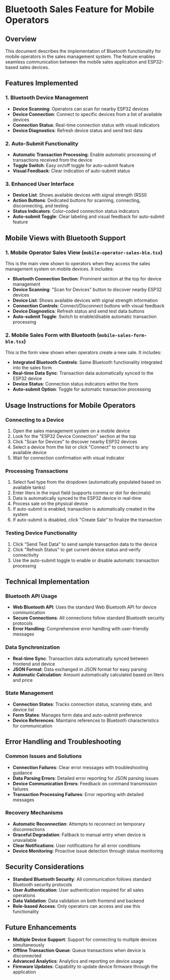 # Bluetooth Sales Feature for Mobile Operators

## Overview
This document describes the implementation of Bluetooth functionality for mobile operators in the sales management system. The feature enables seamless communication between the mobile sales application and ESP32-based sales devices.

## Features Implemented

### 1. Bluetooth Device Management
- **Device Scanning**: Operators can scan for nearby ESP32 devices
- **Device Connection**: Connect to specific devices from a list of available devices
- **Connection Status**: Real-time connection status with visual indicators
- **Device Diagnostics**: Refresh device status and send test data

### 2. Auto-Submit Functionality
- **Automatic Transaction Processing**: Enable automatic processing of transactions received from the device
- **Toggle Switch**: Easy on/off toggle for auto-submit feature
- **Visual Feedback**: Clear indication of auto-submit status

### 3. Enhanced User Interface
- **Device List**: Shows available devices with signal strength (RSSI)
- **Action Buttons**: Dedicated buttons for scanning, connecting, disconnecting, and testing
- **Status Indicators**: Color-coded connection status indicators
- **Auto-submit Toggle**: Clear labeling and visual feedback for auto-submit feature

## Mobile Views with Bluetooth Support

### 1. Mobile Operator Sales View (`mobile-operator-sales-ble.tsx`)
This is the main view shown to operators when they access the sales management system on mobile devices. It includes:

- **Bluetooth Connection Section**: Prominent section at the top for device management
- **Device Scanning**: "Scan for Devices" button to discover nearby ESP32 devices
- **Device List**: Shows available devices with signal strength information
- **Connection Controls**: Connect/Disconnect buttons with visual feedback
- **Device Diagnostics**: Refresh status and send test data buttons
- **Auto-submit Toggle**: Switch to enable/disable automatic transaction processing

### 2. Mobile Sales Form with Bluetooth (`mobile-sales-form-ble.tsx`)
This is the form view shown when operators create a new sale. It includes:

- **Integrated Bluetooth Controls**: Same Bluetooth functionality integrated into the sales form
- **Real-time Data Sync**: Transaction data automatically synced to the ESP32 device
- **Device Status**: Connection status indicators within the form
- **Auto-submit Option**: Toggle for automatic transaction processing

## Usage Instructions for Mobile Operators

### Connecting to a Device
1. Open the sales management system on a mobile device
2. Look for the "ESP32 Device Connection" section at the top
3. Click "Scan for Devices" to discover nearby ESP32 devices
4. Select a device from the list or click "Connect" to connect to any available device
5. Wait for connection confirmation with visual indicator

### Processing Transactions
1. Select fuel type from the dropdown (automatically populated based on available tanks)
2. Enter liters in the input field (supports comma or dot for decimals)
3. Data is automatically synced to the ESP32 device in real-time
4. Process sale on the physical device
5. If auto-submit is enabled, transaction is automatically created in the system
6. If auto-submit is disabled, click "Create Sale" to finalize the transaction

### Testing Device Functionality
1. Click "Send Test Data" to send sample transaction data to the device
2. Click "Refresh Status" to get current device status and verify connectivity
3. Use the auto-submit toggle to enable or disable automatic transaction processing

## Technical Implementation

### Bluetooth API Usage
- **Web Bluetooth API**: Uses the standard Web Bluetooth API for device communication
- **Secure Connections**: All connections follow standard Bluetooth security protocols
- **Error Handling**: Comprehensive error handling with user-friendly messages

### Data Synchronization
- **Real-time Sync**: Transaction data automatically synced between frontend and device
- **JSON Format**: Data exchanged in JSON format for easy parsing
- **Automatic Calculation**: Amount automatically calculated based on liters and price

### State Management
- **Connection States**: Tracks connection status, scanning state, and device list
- **Form States**: Manages form data and auto-submit preference
- **Device References**: Maintains references to Bluetooth characteristics for communication

## Error Handling and Troubleshooting

### Common Issues and Solutions
- **Connection Failures**: Clear error messages with troubleshooting guidance
- **Data Parsing Errors**: Detailed error reporting for JSON parsing issues
- **Device Communication Errors**: Feedback on command transmission failures
- **Transaction Processing Failures**: Error reporting with detailed messages

### Recovery Mechanisms
- **Automatic Reconnection**: Attempts to reconnect on temporary disconnections
- **Graceful Degradation**: Fallback to manual entry when device is unavailable
- **Clear Notifications**: User notifications for all error conditions
- **Device Monitoring**: Proactive issue detection through status monitoring

## Security Considerations
- **Standard Bluetooth Security**: All communication follows standard Bluetooth security protocols
- **User Authentication**: User authentication required for all sales operations
- **Data Validation**: Data validation on both frontend and backend
- **Role-based Access**: Only operators can access and use this functionality

## Future Enhancements
- **Multiple Device Support**: Support for connecting to multiple devices simultaneously
- **Offline Transaction Queue**: Queue transactions when device is disconnected
- **Advanced Analytics**: Analytics and reporting on device usage
- **Firmware Updates**: Capability to update device firmware through the application